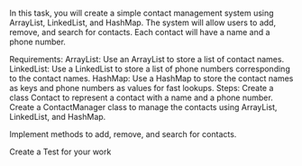 In this task, you will create a simple 
contact management system using ArrayList, 
LinkedList, and HashMap. 
The system will allow users to add, remove, and search for contacts. 
Each contact will have a name and a phone number.

Requirements:
ArrayList: Use an ArrayList to store a list of contact names.
LinkedList: Use a LinkedList to store a list of phone numbers 
            corresponding to the contact names.
HashMap: Use a HashMap to store the contact names as keys and phone 
         numbers as values for fast lookups.
Steps:
Create a class Contact to represent a contact 
        with a name and a phone number.
Create a ContactManager class to manage the contacts 
        using ArrayList, LinkedList, and HashMap.

Implement methods to add, remove, and search for contacts.

Create a Test for your work